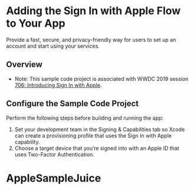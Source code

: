 # Adding the Sign In with Apple Flow to Your App

Provide a fast, secure, and privacy-friendly way for users to set up an account and start using your services.

## Overview

- Note: This sample code project is associated with WWDC 2019 session [706: Introducing Sign In with Apple](https://developer.apple.com/videos/play/wwdc19/706/).

## Configure the Sample Code Project

Perform the following steps before building and running the app:

1. Set your development team in the Signing & Capabilities tab so Xcode can create a provisioning profile that uses the Sign In with Apple capability.
2. Choose a target device that you’re signed into with an Apple ID that uses Two-Factor Authentication.
 # AppleSampleJuice
